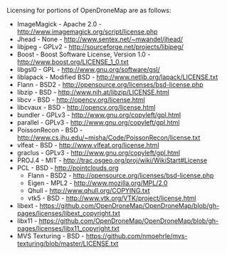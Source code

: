Licensing for portions of OpenDroneMap are as follows:
* ImageMagick - Apache 2.0 - http://www.imagemagick.org/script/license.php
* Jhead - None - http://www.sentex.net/~mwandel/jhead/
* libjpeg - GPLv2 - http://sourceforge.net/projects/libjpeg/
* Boost - Boost Software License, Version 1.0 - http://www.boost.org/LICENSE_1_0.txt
* libgsl0 - GPL - http://www.gnu.org/software/gsl/
* liblapack - Modified BSD - http://www.netlib.org/lapack/LICENSE.txt
* Flann - BSD2 - http://opensource.org/licenses/bsd-license.php
* libzip - BSD - http://www.nih.at/libzip/LICENSE.html
* libcv - BSD - http://opencv.org/license.html
* libcvaux - BSD - http://opencv.org/license.html
* bundler - GPLv3 - http://www.gnu.org/copyleft/gpl.html
* parallel  - GPLv3 - http://www.gnu.org/copyleft/gpl.html
* PoissonRecon - BSD - http://www.cs.jhu.edu/~misha/Code/PoissonRecon/license.txt
* vlfeat - BSD - http://www.vlfeat.org/license.html
* graclus - GPLv3 - http://www.gnu.org/copyleft/gpl.html
* PROJ.4 - MIT - http://trac.osgeo.org/proj/wiki/WikiStart#License
* PCL - BSD - http://pointclouds.org
  * Flann - BSD2 - http://opensource.org/licenses/bsd-license.php
  * Eigen - MPL2 - http://www.mozilla.org/MPL/2.0
  * Qhull - http://www.qhull.org/COPYING.txt
  * vtk5 - BSD - http://www.vtk.org/VTK/project/license.html
* libext - https://github.com/OpenDroneMap/OpenDroneMap/blob/gh-pages/licenses/libext_copyright.txt
* libx11 - https://github.com/OpenDroneMap/OpenDroneMap/blob/gh-pages/licenses/libx11_copyright.txt
* MVS Texturing - BSD - https://github.com/nmoehrle/mvs-texturing/blob/master/LICENSE.txt

